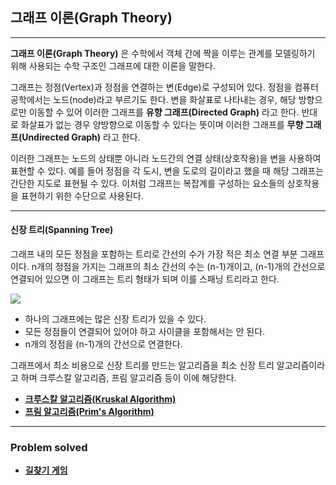 ## 그래프 이론(Graph Theory)

---

**그래프 이론(Graph Theory)** 은 수학에서 객체 간에 짝을 이루는 관계를 모델링하기 위해 사용되는 수학 구조인 그래프에 대한 이론을 말한다.

그래프는 정점(Vertex)과 정점을 연결하는 변(Edge)로 구성되어 있다. 정점을 컴퓨터 공학에서는 노드(node)라고 부르기도 한다.
변을 화살표로 나타내는 경우, 해당 방향으로만 이동할 수 있어 이러한 그래프를 **유향 그래프(Directed Graph)** 라고 한다. 
반대로 화살표가 없는 경우 양방향으로 이동할 수 있다는 뜻이며 이러한 그래프를 **무향 그래프(Undirected Graph)** 라고 한다.

이러한 그래프는 노드의 상태뿐 아니라 노드간의 연결 상태(상호작용)을 변을 사용하여 표현할 수 있다. 
예를 들어 정점을 각 도시, 변을 도로의 길이라고 했을 때 해당 그래프는 간단한 지도로 표현될 수 있다. 
이처럼 그래프는 복잡계를 구성하는 요소들의 상호작용을 표현하기 위한 수단으로 사용된다. 

---

#### 신장 트리(Spanning Tree)

그래프 내의 모든 정점을 포함하는 트리로 간선의 수가 가장 적은 최소 연결 부분 그래프이다.
n개의 정점을 가지는 그래프의 최소 간선의 수는 (n-1)개이고, (n-1)개의 간선으로 연결되어 있으면 이 그래프는 트리 형태가 되며 이를 스패닝 트리라고 한다. 

<image src="https://github.com/ChanghyunRyu/Python_CodingTest_note/assets/83490220/71ddc308-d342-4bce-8a0f-f6f20000ad50">

- 하나의 그래프에는 많은 신장 트리가 있을 수 있다.
- 모든 정점들이 연결되어 있어야 하고 사이클을 포함해서는 안 된다.
- n개의 정점을 (n-1)개의 간선으로 연결한다.

그래프에서 최소 비용으로 신장 트리를 만드는 알고리즘을 최소 신장 트리 알고리즘이라고 하며 크루스칼 알고리즘, 프림 알고리즘 등이 이에 해당한다.

- [**크루스칼 알고리즘(Kruskal Algorithm)**](https://github.com/ChanghyunRyu/Python_CodingTest_note/tree/main/greedy_algorithm/kruskal_algorithm)
- [**프림 알고리즘(Prim's Algorithm)**](https://github.com/ChanghyunRyu/Python_CodingTest_note/tree/main/greedy_algorithm/prims_algorithm)

---

### Problem solved

- [**길찾기 게임**]()
